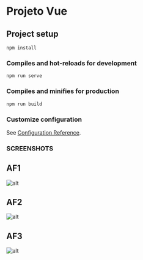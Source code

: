 # Projeto Vue

## Project setup
```
npm install
```

### Compiles and hot-reloads for development
```
npm run serve
```

### Compiles and minifies for production
```
npm run build
```

### Customize configuration
See [Configuration Reference](https://cli.vuejs.org/config/).

### SCREENSHOTS
## AF1
![alt](https://i.imgur.com/SokfOuU.png)

## AF2
![alt](https://i.imgur.com/qKinM3v.png)

## AF3
![alt](https://i.imgur.com/krcJKbM.png)